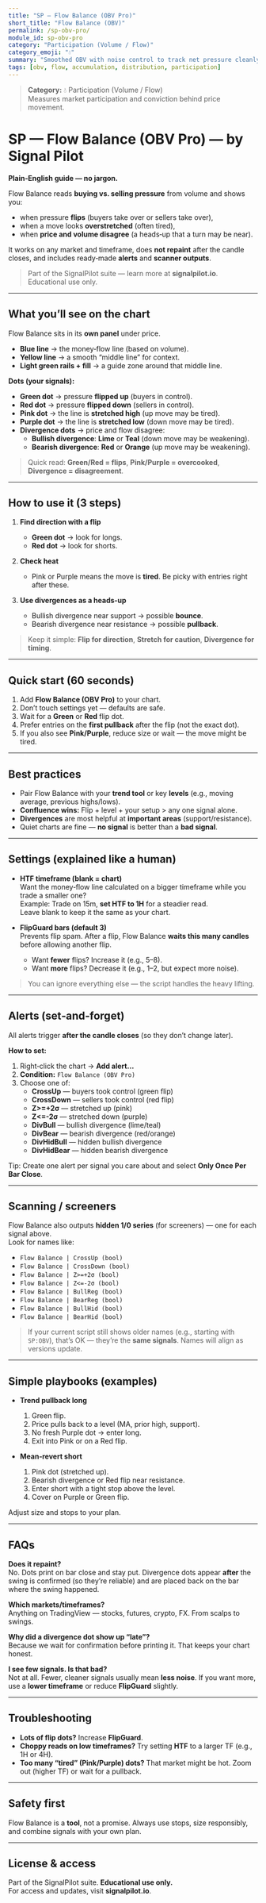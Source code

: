 ```yaml
---
title: "SP — Flow Balance (OBV Pro)"
short_title: "Flow Balance (OBV)"
permalink: /sp-obv-pro/
module_id: sp-obv-pro
category: "Participation (Volume / Flow)"
category_emoji: "💧"
summary: "Smoothed OBV with noise control to track net pressure cleanly."
tags: [obv, flow, accumulation, distribution, participation]
---
```



> **Category:** 💧 Participation (Volume / Flow)  
> Measures market participation and conviction behind price movement.


# SP — Flow Balance (OBV Pro) — by Signal Pilot

**Plain‑English guide — no jargon.**

Flow Balance reads **buying vs. selling pressure** from volume and shows you:
- when pressure **flips** (buyers take over or sellers take over),
- when a move looks **overstretched** (often tired),
- when **price and volume disagree** (a heads‑up that a turn may be near).

It works on any market and timeframe, does **not repaint** after the candle closes, and includes ready‑made **alerts** and **scanner outputs**.

> Part of the SignalPilot suite — learn more at **signalpilot.io**. Educational use only.

---

## What you’ll see on the chart

Flow Balance sits in its **own panel** under price.

- **Blue line** → the money‑flow line (based on volume).
- **Yellow line** → a smooth “middle line” for context.
- **Light green rails + fill** → a guide zone around that middle line.

**Dots (your signals):**
- **Green dot** → pressure **flipped up** (buyers in control).
- **Red dot** → pressure **flipped down** (sellers in control).
- **Pink dot** → the line is **stretched high** (up move may be tired).
- **Purple dot** → the line is **stretched low** (down move may be tired).
- **Divergence dots** → price and flow disagree:
  - **Bullish divergence**: **Lime** or **Teal** (down move may be weakening).
  - **Bearish divergence**: **Red** or **Orange** (up move may be weakening).

> Quick read: **Green/Red = flips**, **Pink/Purple = overcooked**, **Divergence = disagreement**.

---

## How to use it (3 steps)

1) **Find direction with a flip**  
   - **Green dot** → look for longs.  
   - **Red dot** → look for shorts.

2) **Check heat**  
   - Pink or Purple means the move is **tired**. Be picky with entries right after these.

3) **Use divergences as a heads‑up**  
   - Bullish divergence near support → possible **bounce**.  
   - Bearish divergence near resistance → possible **pullback**.

> Keep it simple: **Flip for direction**, **Stretch for caution**, **Divergence for timing**.

---

## Quick start (60 seconds)

1. Add **Flow Balance (OBV Pro)** to your chart.  
2. Don’t touch settings yet — defaults are safe.  
3. Wait for a **Green** or **Red** flip dot.  
4. Prefer entries on the **first pullback** after the flip (not the exact dot).  
5. If you also see **Pink/Purple**, reduce size or wait — the move might be tired.

---

## Best practices

- Pair Flow Balance with your **trend tool** or key **levels** (e.g., moving average, previous highs/lows).
- **Confluence wins:** Flip + level + your setup > any one signal alone.
- **Divergences** are most helpful at **important areas** (support/resistance).
- Quiet charts are fine — **no signal** is better than a **bad signal**.

---

## Settings (explained like a human)

- **HTF timeframe (blank = chart)**  
  Want the money‑flow line calculated on a bigger timeframe while you trade a smaller one?  
  Example: Trade on 15m, **set HTF to 1H** for a steadier read.  
  Leave blank to keep it the same as your chart.

- **FlipGuard bars (default 3)**  
  Prevents flip spam. After a flip, Flow Balance **waits this many candles** before allowing another flip.  
  - Want **fewer** flips? Increase it (e.g., 5–8).  
  - Want **more** flips? Decrease it (e.g., 1–2, but expect more noise).

> You can ignore everything else — the script handles the heavy lifting.

---

## Alerts (set‑and‑forget)

All alerts trigger **after the candle closes** (so they don’t change later).

**How to set:**
1. Right‑click the chart → **Add alert…**  
2. **Condition:** `Flow Balance (OBV Pro)`  
3. Choose one of:
   - **CrossUp** — buyers took control (green flip)
   - **CrossDown** — sellers took control (red flip)
   - **Z>=+2σ** — stretched up (pink)
   - **Z<=-2σ** — stretched down (purple)
   - **DivBull** — bullish divergence (lime/teal)
   - **DivBear** — bearish divergence (red/orange)
   - **DivHidBull** — hidden bullish divergence
   - **DivHidBear** — hidden bearish divergence

Tip: Create one alert per signal you care about and select **Only Once Per Bar Close**.

---

## Scanning / screeners

Flow Balance also outputs **hidden 1/0 series** (for screeners) — one for each signal above.  
Look for names like:

- `Flow Balance | CrossUp (bool)`  
- `Flow Balance | CrossDown (bool)`  
- `Flow Balance | Z>=+2σ (bool)`  
- `Flow Balance | Z<=-2σ (bool)`  
- `Flow Balance | BullReg (bool)`  
- `Flow Balance | BearReg (bool)`  
- `Flow Balance | BullHid (bool)`  
- `Flow Balance | BearHid (bool)`

> If your current script still shows older names (e.g., starting with `SP:OBV`), that’s OK — they’re the **same signals**. Names will align as versions update.

---

## Simple playbooks (examples)

- **Trend pullback long**  
  1) Green flip.  
  2) Price pulls back to a level (MA, prior high, support).  
  3) No fresh Purple dot → enter long.  
  4) Exit into Pink or on a Red flip.

- **Mean‑revert short**  
  1) Pink dot (stretched up).  
  2) Bearish divergence or Red flip near resistance.  
  3) Enter short with a tight stop above the level.  
  4) Cover on Purple or Green flip.

Adjust size and stops to your plan.

---

## FAQs

**Does it repaint?**  
No. Dots print on bar close and stay put. Divergence dots appear **after** the swing is confirmed (so they’re reliable) and are placed back on the bar where the swing happened.

**Which markets/timeframes?**  
Anything on TradingView — stocks, futures, crypto, FX. From scalps to swings.

**Why did a divergence dot show up “late”?**  
Because we wait for confirmation before printing it. That keeps your chart honest.

**I see few signals. Is that bad?**  
Not at all. Fewer, cleaner signals usually mean **less noise**. If you want more, use a **lower timeframe** or reduce **FlipGuard** slightly.

---

## Troubleshooting

- **Lots of flip dots?** Increase **FlipGuard**.  
- **Choppy reads on low timeframes?** Try setting **HTF** to a larger TF (e.g., 1H or 4H).  
- **Too many “tired” (Pink/Purple) dots?** That market might be hot. Zoom out (higher TF) or wait for a pullback.

---

## Safety first

Flow Balance is a **tool**, not a promise. Always use stops, size responsibly, and combine signals with your own plan.

---

## License & access

Part of the SignalPilot suite. **Educational use only.**  
For access and updates, visit **signalpilot.io**.
